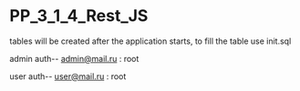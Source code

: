 # PP_3_1_4_Rest_JS

tables will be created after the application starts, to fill the table use init.sql

admin auth-- admin@mail.ru : root

user auth-- user@mail.ru : root

